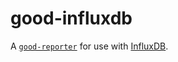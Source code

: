 good-influxdb
=============

A [`good-reporter`](https://github.com/hapijs/good-reporter) for use with [InfluxDB](http://influxdb.com/).
